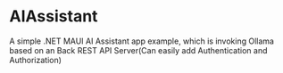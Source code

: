 ﻿# AIAssistant

A simple .NET MAUI AI Assistant app example, which is invoking Ollama based on an Back REST API Server(Can easily add Authentication and Authorization)